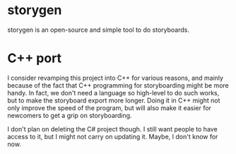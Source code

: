 # storygen

storygen is an open-source and simple tool to do storyboards.

# C++ port

I consider revamping this project into C++ for various reasons, and mainly because of the fact that C++ programming for storyboarding might be more handy. In fact, we don't need a language so high-level to do such works, but to make the storyboard export more longer. Doing it in C++ might not only improve the speed of the program, but will also make it easier for newcomers to get a grip on storyboarding.

I don't plan on deleting the C# project though. I still want people to have access to it, but I might not carry on updating it. Maybe, I don't know for now.
